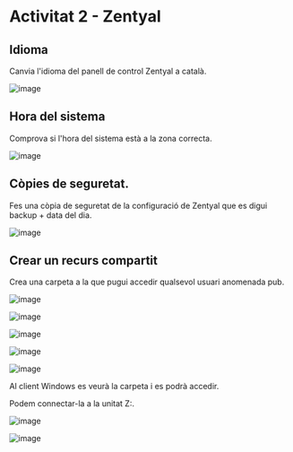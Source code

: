 # Activitat 2 - Zentyal

## Idioma

Canvia l'idioma del panell de control Zentyal a català.

![image](https://github.com/user-attachments/assets/b8ac4e95-9ebe-4091-b203-596ad8d8453d)

## Hora del sistema

Comprova si l'hora del sistema està a la zona correcta.

![image](https://github.com/user-attachments/assets/4d93a35b-74e2-4848-bfe9-dc596acfea2b)

## Còpies de seguretat.

Fes una còpia de seguretat de la configuració de Zentyal que es digui backup + data del dia.

![image](https://github.com/user-attachments/assets/41b23338-0f39-4029-9a82-f84394a13d0e)

## Crear un recurs compartit

Crea una carpeta a la que pugui accedir qualsevol usuari anomenada pub.

![image](https://github.com/user-attachments/assets/8d673f99-3ee5-45b1-a185-25bff7cbc142)

![image](https://github.com/user-attachments/assets/7559796b-b692-4b8a-8c6f-24e162f503c8)

![image](https://github.com/user-attachments/assets/80cb4317-693c-42ac-bd57-ff171f43b300)

![image](https://github.com/user-attachments/assets/ed0dc1c4-b2a2-4538-a0f7-6970355519e6)

![image](https://github.com/user-attachments/assets/a04820b0-fe8b-45fd-a1ef-c7673e4fb06b)

Al client Windows es veurà la carpeta i es podrà accedir.

Podem connectar-la a la unitat Z:.

![image](https://github.com/user-attachments/assets/7640e31a-054b-4f99-a329-ebf9c775fe5c)

![image](https://github.com/user-attachments/assets/a62076b9-7485-462a-8a2b-e6ba59471983)

